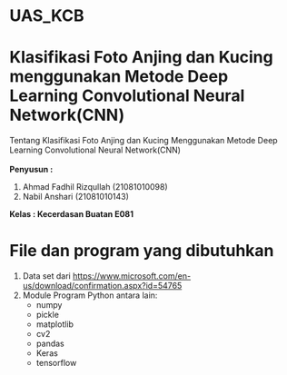 # UAS_KCB
# Klasifikasi Foto Anjing dan Kucing menggunakan Metode Deep Learning Convolutional Neural Network(CNN)
Tentang Klasifikasi Foto Anjing dan Kucing Menggunakan Metode Deep Learning Convolutional Neural Network(CNN)<br><br>
<b>Penyusun :</b>
1. Ahmad Fadhil Rizqullah (21081010098) <br>
2. Nabil Anshari (21081010143)<br>
 
<b> Kelas : Kecerdasan Buatan E081</b><br>
  

# File dan program yang dibutuhkan
1. Data set dari https://www.microsoft.com/en-us/download/confirmation.aspx?id=54765 <br>
2. Module Program Python antara lain: <br>
    - numpy <br>
    - pickle <br>
    - matplotlib <br>
    - cv2 <br>
    - pandas <br>
    - Keras <br>
    - tensorflow <br>


